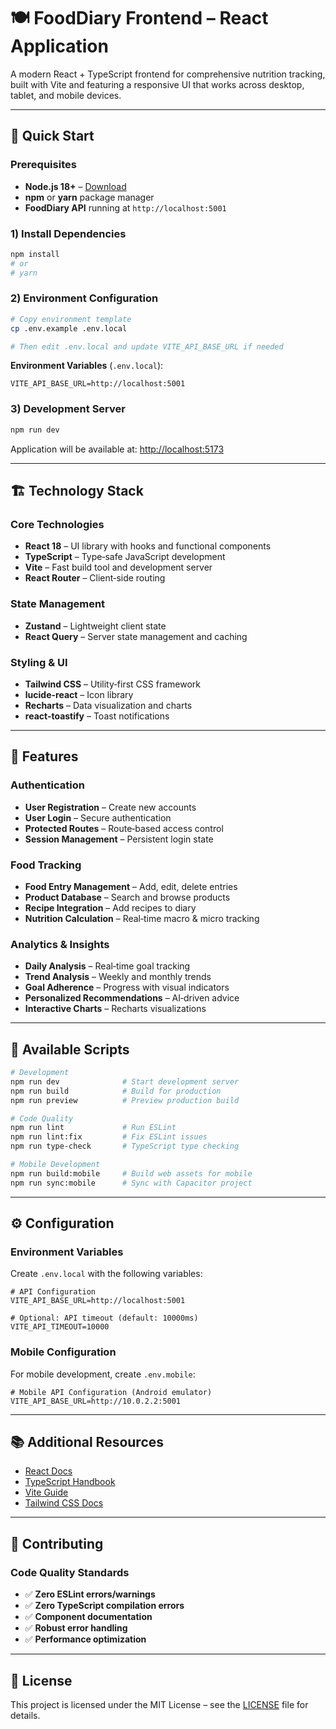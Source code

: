 # 🍽️ FoodDiary Frontend – React Application

A modern React + TypeScript frontend for comprehensive nutrition tracking, built with Vite and featuring a responsive UI that works across desktop, tablet, and mobile devices.

---

## 🚀 Quick Start

### Prerequisites

* **Node.js 18+** – [Download](https://nodejs.org/)
* **npm** or **yarn** package manager
* **FoodDiary API** running at `http://localhost:5001`

### 1) Install Dependencies

```bash
npm install
# or
# yarn
```

### 2) Environment Configuration

```bash
# Copy environment template
cp .env.example .env.local

# Then edit .env.local and update VITE_API_BASE_URL if needed
```

**Environment Variables** (`.env.local`):

```dotenv
VITE_API_BASE_URL=http://localhost:5001
```

### 3) Development Server

```bash
npm run dev
```

Application will be available at: [http://localhost:5173](http://localhost:5173)

---

## 🏗️ Technology Stack

### Core Technologies

* **React 18** – UI library with hooks and functional components
* **TypeScript** – Type‑safe JavaScript development
* **Vite** – Fast build tool and development server
* **React Router** – Client‑side routing

### State Management

* **Zustand** – Lightweight client state
* **React Query** – Server state management and caching

### Styling & UI

* **Tailwind CSS** – Utility‑first CSS framework
* **lucide-react** – Icon library
* **Recharts** – Data visualization and charts
* **react-toastify** – Toast notifications

---

## 📱 Features

### Authentication

* **User Registration** – Create new accounts
* **User Login** – Secure authentication
* **Protected Routes** – Route‑based access control
* **Session Management** – Persistent login state

### Food Tracking

* **Food Entry Management** – Add, edit, delete entries
* **Product Database** – Search and browse products
* **Recipe Integration** – Add recipes to diary
* **Nutrition Calculation** – Real‑time macro & micro tracking

### Analytics & Insights

* **Daily Analysis** – Real‑time goal tracking
* **Trend Analysis** – Weekly and monthly trends
* **Goal Adherence** – Progress with visual indicators
* **Personalized Recommendations** – AI‑driven advice
* **Interactive Charts** – Recharts visualizations

---

## 🔧 Available Scripts

```bash
# Development
npm run dev              # Start development server
npm run build            # Build for production
npm run preview          # Preview production build

# Code Quality
npm run lint             # Run ESLint
npm run lint:fix         # Fix ESLint issues
npm run type-check       # TypeScript type checking

# Mobile Development
npm run build:mobile     # Build web assets for mobile
npm run sync:mobile      # Sync with Capacitor project
```

---

## ⚙️ Configuration

### Environment Variables

Create `.env.local` with the following variables:

```dotenv
# API Configuration
VITE_API_BASE_URL=http://localhost:5001

# Optional: API timeout (default: 10000ms)
VITE_API_TIMEOUT=10000
```

### Mobile Configuration

For mobile development, create `.env.mobile`:

```dotenv
# Mobile API Configuration (Android emulator)
VITE_API_BASE_URL=http://10.0.2.2:5001
```

---

## 📚 Additional Resources

* [React Docs](https://react.dev/learn)
* [TypeScript Handbook](https://www.typescriptlang.org/docs/)
* [Vite Guide](https://vitejs.dev/guide/)
* [Tailwind CSS Docs](https://tailwindcss.com/docs)

---

## 🤝 Contributing

### Code Quality Standards

* ✅ **Zero ESLint errors/warnings**
* ✅ **Zero TypeScript compilation errors**
* ✅ **Component documentation**
* ✅ **Robust error handling**
* ✅ **Performance optimization**

---

## 📄 License

This project is licensed under the MIT License – see the [LICENSE](../../LICENSE) file for details.
